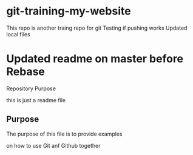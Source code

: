# git-training-my-website
This repo is another traing repo for git
Testing if pushing works
Updated local files
# Updated readme on master before Rebase
Repository Purpose

this is just a readme file

## Purpose

The purpose of this file is to provide examples

on how to use Git anf Github together

